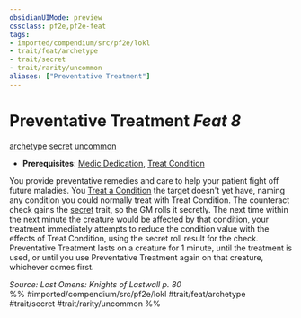 ```yaml
---
obsidianUIMode: preview
cssclass: pf2e,pf2e-feat
tags:
- imported/compendium/src/pf2e/lokl
- trait/feat/archetype
- trait/secret
- trait/rarity/uncommon
aliases: ["Preventative Treatment"]
---
```

# Preventative Treatment  *Feat 8*  
[archetype](archetype.md)  [secret](secret.md)  [uncommon](uncommon.md)  

- **Prerequisites**: [Medic Dedication](medic-dedication-apg.md), [Treat Condition](treat-condition-apg.md)

You provide preventative remedies and care to help your patient fight off future maladies. You [Treat a Condition](treat-condition-apg.md) the target doesn't yet have, naming any condition you could normally treat with Treat Condition. The counteract check gains the [secret](secret.md) trait, so the GM rolls it secretly. The next time within the next minute the creature would be affected by that condition, your treatment immediately attempts to reduce the condition value with the effects of Treat Condition, using the secret roll result for the check. Preventative Treatment lasts on a creature for 1 minute, until the treatment is used, or until you use Preventative Treatment again on that creature, whichever comes first.

*Source: Lost Omens: Knights of Lastwall p. 80*  
%% #imported/compendium/src/pf2e/lokl #trait/feat/archetype #trait/secret #trait/rarity/uncommon %%
